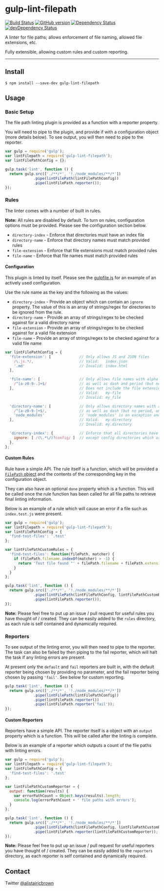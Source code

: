 # gulp-lint-filepath

[![Build Status](https://travis-ci.org/alistairjcbrown/gulp-lint-filepath.svg?branch=master)](https://travis-ci.org/alistairjcbrown/gulp-lint-filepath)
[![GitHub version](https://badge.fury.io/gh/alistairjcbrown%2Fgulp-lint-filepath.svg)](http://badge.fury.io/gh/alistairjcbrown%2Fgulp-lint-filepath)
[![Dependency Status](https://david-dm.org/alistairjcbrown/gulp-lint-filepath.svg?theme=shields.io)](https://david-dm.org/alistairjcbrown/gulp-lint-filepath)
[![devDependency Status](https://david-dm.org/alistairjcbrown/gulp-lint-filepath/dev-status.svg?theme=shields.io)](https://david-dm.org/alistairjcbrown/gulp-lint-filepath#info=devDependencies)


A linter for file paths; allows enforcement of file naming, allowed file extensions, etc.

Fully extensible, allowing custom rules and custom reporting.

---

## Install

```
$ npm install --save-dev gulp-lint-filepath
```

## Usage

### Basic Setup

The file path linting plugin is provided as a function with a reporter property.

You will need to pipe to the plugin, and provide if with a configuration object (more details below).
To see output, you will then need to pipe to the reporter.

```js
var gulp = require('gulp');
var lintFilepath = require('gulp-lint-filepath');
var lintFilePathConfig = {};

gulp.task('lint', function () {
  return gulp.src(['./**/*', '!./node_modules/**/*'])
             .pipe(lintFilePath(lintFilePathConfig))
             .pipe(lintFilePath.reporter());
});
```

### Rules

The linter comes with a number of built in rules.

__Note:__ All rules are disabled by default. To turn on rules, configuration options must be provided. Please see the configuration section below.

 - `directory-index` - Enforce that directories must have an index file
 - `directory-name` - Enforce that directory names must match provided rules
 - `file-extension` - Enforce that file extensions must match provided rules
 - `file-name` - Enforce that file names must match provided rules


#### Configuration

This plugin is linted by itself. Please see the [gulpfile.js](./gulpfile.js) for an example of an actively used configuration.

Use the rule name as the key and the following as the values:

 - `directory-index` - Provide an object which can contain an `ignore` property. The value of this is an array of strings/regex for directories to be ignored from the rule.
 - `directory-name` - Provide an array of strings/regex to be checked against for a valid directory name
 - `file-extension` - Provide an array of strings/regex to be checked against for a valid file extension
 - `file-name` - Provide an array of strings/regex to be checked against for a valid file name

```js
var lintFilePathConfig = {
  'file-extension': [             // Only allows JS and JSON files
    /\.js.*/,                     // Valid:   index.json
    '.md'                         // Invalid: index.html
  ],

  'file-name': [                  // Only allows file names with alpha numeric characters,
    /^[a-z0-9-.]+$/               // as well as dash and period (but no underscore, etc)
  ],                              // Does not include the file extension!
                                  // Valid:   my-file
                                  // Invalid: my_file

  'directory-name': [             // Only allows directory names with alpha numeric characters,
    /^[a-z0-9-]+$/,               // as well as dash (but no period, underscore, etc)
    'node_modules'                // 'node_modules' is an exception and is allowed
  ],                              // Valid:   my-directory
                                  // Invalid: my.directory

  'directory-index': {            // Enforce that all directories have an index file
    ignore: [ /(\.*\/)?config/ ]  // except config directories which are exempt
  },
};
```

#### Custom Rules

Rule have a simple API. The rule itself is a function, which will be provided a [`FilePath` object](./utils/file-path.js) and the contents of the corresponding key in the configuration object.

They can also have an optional `done` property which is a function. This will be called once the rule function has been called for all file paths to retrieve final linting information.

Below is an example of a rule which will cause an error if a file such as `index.test.js` were present.

```js
var gulp = require('gulp');
var lintFilepath = require('gulp-lint-filepath');
var lintFilePathConfig = {
  'find-test-files': '.test'
};

var lintFilePathCustomRules = {
  'find-test-files': function(filePath, matcher) {
    if (filePath.filename.indexOf(matcher) > -1) {
      return 'Test file found "' + filePath.filename + filePath.extension + '"';
    }
  }
};

gulp.task('lint', function () {
  return gulp.src(['./**/*', '!./node_modules/**/*'])
             .pipe(lintFilePath(lintFilePathConfig, lintFilePathCustomRules))
             .pipe(lintFilePath.reporter());
});
```

__Note:__ Please feel free to put up an issue / pull request for useful rules you have thought of / created.
They can be easily added to the `rules` directory, as each rule is self contained and dynamically required.


### Reporters

To see output of the linting error, you will then need to pipe to the reporter. The task can also be failed by then piping to the fail reporter, which will halt the task if any linting errors are present.

At present only the `default` and `fail` reporters are built in, with the default reporter being chosen by providing no parameter, and the fail reporter being chosen by passing `'fail'`. See below for custom reporting.

```js
gulp.task('lint', function () {
  return gulp.src(['./**/*', '!./node_modules/**/*'])
             .pipe(lintFilePath(lintFilePathConfig))
             .pipe(lintFilePath.reporter())
             .pipe(lintFilePath.reporter('fail'));
});
```

#### Custom Reporters

Reporters have a simple API. The reporter itself is a object with an `output` property which is a function. This will be called after the linting is complete.

Below is an example of a reporter which outputs a count of the file paths with linting errors.

```js
var gulp = require('gulp');
var lintFilepath = require('gulp-lint-filepath');
var lintFilePathConfig = {
  'find-test-files': '.test'
};

var lintFilePathCustomReporter = {
  output: function(results) {
    var errorPathCount = Object.keys(results).length;
    console.log(errorPathCount + ' file paths with errors');
  }
};

gulp.task('lint', function () {
  return gulp.src(['./**/*', '!./node_modules/**/*'])
             .pipe(lintFilePath(lintFilePathConfig, lintFilePathCustomRules))
             .pipe(lintFilePath.reporter(lintFilePathCustomReporter));
});
```

__Note:__ Please feel free to put up an issue / pull request for useful reporters you have thought of / created.
They can be easily added to the `reporters` directory, as each reporter is self contained and dynamically required.

## Contact

Twitter [@alistairjcbrown](http://twitter.com/alistairjcbrown)
